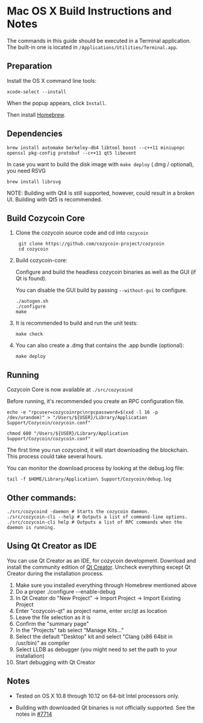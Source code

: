 Mac OS X Build Instructions and Notes
====================================
The commands in this guide should be executed in a Terminal application.
The built-in one is located in `/Applications/Utilities/Terminal.app`.

Preparation
-----------
Install the OS X command line tools:

`xcode-select --install`

When the popup appears, click `Install`.

Then install [Homebrew](http://brew.sh).

Dependencies
----------------------

    brew install automake berkeley-db4 libtool boost --c++11 miniupnpc openssl pkg-config protobuf --c++11 qt5 libevent

In case you want to build the disk image with `make deploy` (.dmg / optional), you need RSVG

    brew install librsvg

NOTE: Building with Qt4 is still supported, however, could result in a broken UI. Building with Qt5 is recommended.

Build Cozycoin Core
------------------------

1. Clone the cozycoin source code and cd into `cozycoin`

        git clone https://github.com/cozycoin-project/cozycoin
        cd cozycoin

2.  Build cozycoin-core:

    Configure and build the headless cozycoin binaries as well as the GUI (if Qt is found).

    You can disable the GUI build by passing `--without-gui` to configure.

        ./autogen.sh
        ./configure
        make

3.  It is recommended to build and run the unit tests:

        make check

4.  You can also create a .dmg that contains the .app bundle (optional):

        make deploy

Running
-------

Cozycoin Core is now available at `./src/cozycoind`

Before running, it's recommended you create an RPC configuration file.

    echo -e "rpcuser=cozycoinrpc\nrpcpassword=$(xxd -l 16 -p /dev/urandom)" > "/Users/${USER}/Library/Application Support/Cozycoin/cozycoin.conf"

    chmod 600 "/Users/${USER}/Library/Application Support/Cozycoin/cozycoin.conf"

The first time you run cozycoind, it will start downloading the blockchain. This process could take several hours.

You can monitor the download process by looking at the debug.log file:

    tail -f $HOME/Library/Application\ Support/Cozycoin/debug.log

Other commands:
-------

    ./src/cozycoind -daemon # Starts the cozycoin daemon.
    ./src/cozycoin-cli --help # Outputs a list of command-line options.
    ./src/cozycoin-cli help # Outputs a list of RPC commands when the daemon is running.

Using Qt Creator as IDE
------------------------
You can use Qt Creator as an IDE, for cozycoin development.
Download and install the community edition of [Qt Creator](https://www.qt.io/download/).
Uncheck everything except Qt Creator during the installation process.

1. Make sure you installed everything through Homebrew mentioned above
2. Do a proper ./configure --enable-debug
3. In Qt Creator do "New Project" -> Import Project -> Import Existing Project
4. Enter "cozycoin-qt" as project name, enter src/qt as location
5. Leave the file selection as it is
6. Confirm the "summary page"
7. In the "Projects" tab select "Manage Kits..."
8. Select the default "Desktop" kit and select "Clang (x86 64bit in /usr/bin)" as compiler
9. Select LLDB as debugger (you might need to set the path to your installation)
10. Start debugging with Qt Creator

Notes
-----

* Tested on OS X 10.8 through 10.12 on 64-bit Intel processors only.

* Building with downloaded Qt binaries is not officially supported. See the notes in [#7714](https://github.com/bitcoin/bitcoin/issues/7714)
